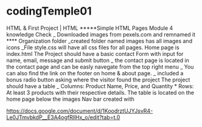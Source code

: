 # codingTemple01

HTML &amp; First Project | HTML
**\***Simple HTML Pages Module 4
knowledge Check
\_ Downloaded images from pexels.com and remnamed it
\*\*\*\* Organization folder
\_created folder named images has all images and icons
\_File style.css will have all css files for all pages.
Home page is index.html
The Project should have a basic contact Form with input for name, email, message and submit button
_ the contact page is located in the contact page and can be easly navegate from the top right menu
_ You can also find the link on the footer on home & about page.
_ included a bonus radio button asking where the visitor found the project
The project should have a table
_ Columns: Product Name, Price, and Quantity \* Rows: At least 3 products with their respective details.
The table is located on the home page below the images
Nav bar created with

https://docs.google.com/document/d/1KoodrztUJYJsvR4-Le0JTmvbkdP__E3A4ogfRllHx_o/edit?tab=t.0
